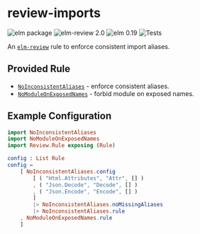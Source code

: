 # review-imports

![elm package](https://img.shields.io/elm-package/v/sparksp/elm-review-imports)
![elm-review 2.0](https://img.shields.io/badge/elm--review-2.0-%231293D8)
![elm 0.19](https://img.shields.io/badge/elm-0.19-%231293D8)
![Tests](https://github.com/sparksp/elm-review-imports/workflows/Tests/badge.svg)

An [`elm-review`](https://package.elm-lang.org/packages/jfmengels/elm-review/latest/) rule to enforce consistent import aliases.

## Provided Rule

- [`NoInconsistentAliases`](https://package.elm-lang.org/packages/sparksp/elm-review-imports/1.0.0/NoUnusedPorts) - enforce consistent aliases.
- [`NoModuleOnExposedNames`](https://package.elm-lang.org/packages/sparksp/elm-review-imports/1.0.0/NoModuleOnExposedNames) - forbid module on exposed names.

## Example Configuration

```elm
import NoInconsistentAliases
import NoModuleOnExposedNames
import Review.Rule exposing (Rule)

config : List Rule
config =
    [ NoInconsistentAliases.config
        [ ( "Html.Attributes", "Attr", [] )
        , ( "Json.Decode", "Decode", [] )
        , ( "Json.Encode", "Encode", [] )
        ]
        |> NoInconsistentAliases.noMissingAliases
        |> NoInconsistentAliases.rule
    , NoModuleOnExposedNames.rule
    ]
```